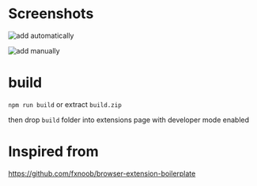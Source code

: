# Screenshots

![add automatically](https://i.imgur.com/FKrHGZg.png)

![add manually](https://i.imgur.com/zYhBX0i.png)

# build

`npm run build` or extract `build.zip`

then drop `build` folder into extensions page with developer mode enabled

# Inspired from

https://github.com/fxnoob/browser-extension-boilerplate
